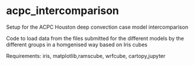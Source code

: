 # acpc_intercomparison
Setup for the ACPC Houston deep convection case model intercomparison

Code to load data from the files submitted for the different models by the different groups in a homgenised way based on Iris cubes

Requirements:
iris, matplotlib,ramscube, wrfcube, cartopy,jupyter
